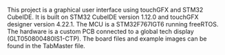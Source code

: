 This project is a graphical user interface using touchGFX and STM32 CubeIDE. It is built on STM32 CubeIDE version 1.12.0 and touchGFX designer version 4.22.1.
The MCU is a STM32F767IGT6 running freeRTOS. The hardware is a custom PCB connected to a global tech display (GLT050800480IS1-CTP). The board files and example 
images can be found in the TabMaster file.
